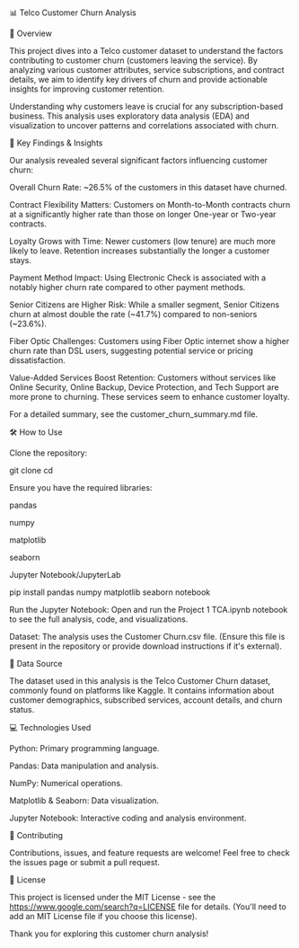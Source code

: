 📊 Telco Customer Churn Analysis

🚀 Overview

This project dives into a Telco customer dataset to understand the factors contributing to customer churn (customers leaving the service). By analyzing various customer attributes, service subscriptions, and contract details, we aim to identify key drivers of churn and provide actionable insights for improving customer retention.

Understanding why customers leave is crucial for any subscription-based business. This analysis uses exploratory data analysis (EDA) and visualization to uncover patterns and correlations associated with churn.

🎯 Key Findings & Insights

Our analysis revealed several significant factors influencing customer churn:

Overall Churn Rate: ~26.5% of the customers in this dataset have churned.

Contract Flexibility Matters: Customers on Month-to-Month contracts churn at a significantly higher rate than those on longer One-year or Two-year contracts.

Loyalty Grows with Time: Newer customers (low tenure) are much more likely to leave. Retention increases substantially the longer a customer stays.

Payment Method Impact: Using Electronic Check is associated with a notably higher churn rate compared to other payment methods.

Senior Citizens are Higher Risk: While a smaller segment, Senior Citizens churn at almost double the rate (~41.7%) compared to non-seniors (~23.6%).

Fiber Optic Challenges: Customers using Fiber Optic internet show a higher churn rate than DSL users, suggesting potential service or pricing dissatisfaction.

Value-Added Services Boost Retention: Customers without services like Online Security, Online Backup, Device Protection, and Tech Support are more prone to churning. These services seem to enhance customer loyalty.

For a detailed summary, see the customer_churn_summary.md file.

🛠️ How to Use

Clone the repository:

git clone <your-repository-url>
cd <repository-directory>


Ensure you have the required libraries:

pandas

numpy

matplotlib

seaborn

Jupyter Notebook/JupyterLab

pip install pandas numpy matplotlib seaborn notebook


Run the Jupyter Notebook:
Open and run the Project 1 TCA.ipynb notebook to see the full analysis, code, and visualizations.

Dataset: The analysis uses the Customer Churn.csv file. (Ensure this file is present in the repository or provide download instructions if it's external).

💾 Data Source

The dataset used in this analysis is the Telco Customer Churn dataset, commonly found on platforms like Kaggle. It contains information about customer demographics, subscribed services, account details, and churn status.

💻 Technologies Used

Python: Primary programming language.

Pandas: Data manipulation and analysis.

NumPy: Numerical operations.

Matplotlib & Seaborn: Data visualization.

Jupyter Notebook: Interactive coding and analysis environment.

🤝 Contributing

Contributions, issues, and feature requests are welcome! Feel free to check the issues page or submit a pull request.

📄 License

This project is licensed under the MIT License - see the https://www.google.com/search?q=LICENSE file for details. (You'll need to add an MIT License file if you choose this license).

Thank you for exploring this customer churn analysis!
